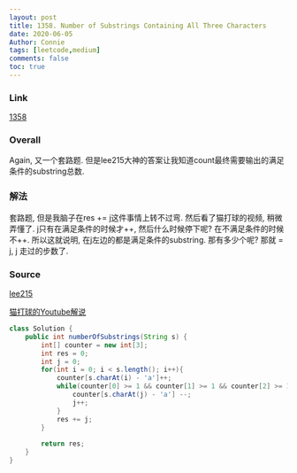 ```yaml
---
layout: post
title: 1358. Number of Substrings Containing All Three Characters
date: 2020-06-05
Author: Connie 
tags: [leetcode,medium]
comments: false
toc: true
---
```

### Link
[1358](https://leetcode.com/problems/number-of-substrings-containing-all-three-characters/)

### Overall
Again, 又一个套路题. 但是lee215大神的答案让我知道count最终需要输出的满足条件的substring总数. 

### 解法
套路题, 但是我脑子在res += j这件事情上转不过弯. 然后看了猫打球的视频, 稍微弄懂了. j只有在满足条件的时候才++, 然后什么时候停下呢? 在不满足条件的时候不++. 所以这就说明, 在j左边的都是满足条件的substring. 那有多少个呢? 那就 = j, j 走过的步数了.


### Source
[lee215](https://leetcode.com/problems/number-of-substrings-containing-all-three-characters/discuss/516977/JavaC%2B%2BPython-Easy-and-Concise)

[猫打球的Youtube解说](https://www.youtube.com/watch?v=XQ8vE_nLVXY)

```java
class Solution {
    public int numberOfSubstrings(String s) {
        int[] counter = new int[3];
        int res = 0;
        int j = 0;
        for(int i = 0; i < s.length(); i++){
            counter[s.charAt(i) - 'a']++;
            while(counter[0] >= 1 && counter[1] >= 1 && counter[2] >= 1){
                counter[s.charAt(j) - 'a'] --;
                j++;  
            }
            res += j;
        }
        
        return res;
    }
}
```
